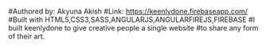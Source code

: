 #Authored by: Akyuna Akish
#Link: https://keenlydone.firebaseapp.com/
#Built with HTML5,CSS3,SASS,ANGULARJS,ANGULARFIREJS,FIREBASE
#I built keenlydone to give creative people a single website
#to share any form of their art.
